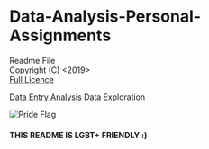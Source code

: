 # Data-Analysis-Personal-Assignments

Readme File  
Copyright (C) <2019>  <Connor McCoy>  
  [Full Licence](https://github.com/TokensPony/Data-Analysis-Personal-Assignments/blob/master/LICENSE)  
  
  [Data Entry Analysis](https://github.com/TokensPony/Data-Analysis-Personal-Assignments/blob/master/DataEntryAnalysis.md)
  Data Exploration  
  
  ![Pride Flag](https://peacemonger.org/assets/images/flg007.jpg)
  
  #### THIS README IS LGBT+ FRIENDLY :)
